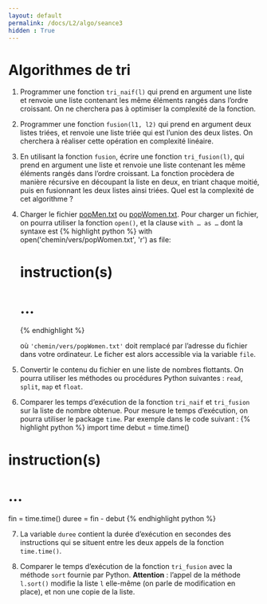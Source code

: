 ```yaml
---
layout: default
permalink: /docs/L2/algo/seance3
hidden : True
---
```


# Algorithmes de tri

1. Programmer une fonction `tri_naif(l)` qui prend en argument une liste et renvoie une liste contenant les même éléments rangés dans l’ordre croissant. On ne cherchera pas à optimiser la complexité de la fonction.

2. Programmer une fonction `fusion(l1, l2)` qui prend en argument deux listes triées, et renvoie une liste triée qui est l’union des deux listes. On cherchera à réaliser cette opération en complexité linéaire.

3. En utilisant la fonction `fusion`, écrire une fonction `tri_fusion(l)`, qui prend en argument une liste et renvoie une liste contenant les même éléments rangés dans l’ordre croissant. La fonction procèdera de manière récursive en découpant la liste en deux, en triant chaque moitié, puis en fusionnant les deux listes ainsi triées. Quel est la complexité de cet algorithme ?

4. Charger le fichier [popMen.txt](popMen.txt) ou [popWomen.txt](popWomen.txt). Pour charger un fichier, on pourra utiliser la fonction `open()`, et la clause `with … as …` dont la syntaxe est
   {% highlight python %}
with open('chemin/vers/popWomen.txt', 'r') as file:
    # instruction(s)
    # ...
   {% endhighlight %}
   
   où `'chemin/vers/popWomen.txt'` doit remplacé par l’adresse du fichier dans votre ordinateur. Le ficher est alors accessible via la variable `file`.

5. Convertir le contenu du fichier en une liste de nombres flottants. On pourra utiliser les méthodes ou procédures Python suivantes : `read`, `split`, `map` et `float`.

6. Comparer les temps d’exécution de la fonction `tri_naif` et `tri_fusion` sur la liste de nombre obtenue. Pour mesure le temps d’exécution, on pourra utiliser le package `time`. Par exemple dans le code suivant :
{% highlight python %}
import time
debut = time.time()
# instruction(s)
# ...
fin = time.time()
duree = fin - debut
{% endhighlight python %}

7. La variable `duree` contient la durée d’exécution en secondes des instructions qui se situent entre les deux appels de la fonction `time.time()`.

8. Comparer le temps d’exécution de la fonction `tri_fusion` avec la méthode `sort` fournie par Python. **Attention** : l’appel de la méthode `l.sort()` modifie la liste `l` elle-même (on parle de modification en place), et non une copie de la liste.
    
